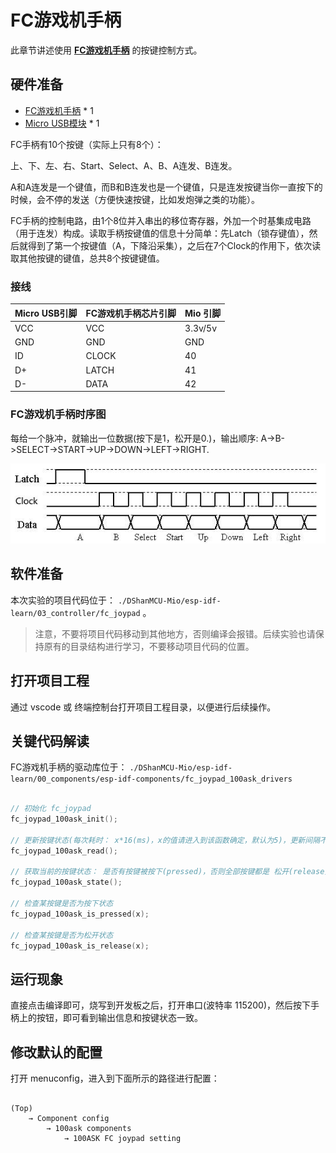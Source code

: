 
# FC游戏机手柄

此章节讲述使用 **[FC游戏机手柄](https://item.taobao.com/item.htm?id=683875901407)** 的按键控制方式。

## 硬件准备

- [FC游戏机手柄](https://item.taobao.com/item.htm?id=683875901407)    * 1
- [Micro USB模块](https://item.taobao.com/item.htm?id=683875901407)  * 1

FC手柄有10个按键（实际上只有8个）：

上、下、左、右、Start、Select、A、B、A连发、B连发。

A和A连发是一个键值，而B和B连发也是一个键值，只是连发按键当你一直按下的时候，会不停的发送（方便快速按键，比如发炮弹之类的功能）。

FC手柄的控制电路，由1个8位并入串出的移位寄存器，外加一个时基集成电路（用于连发）构成。读取手柄按键值的信息十分简单：先Latch（锁存键值），然后就得到了第一个按键值（A，下降沿采集），之后在7个Clock的作用下，依次读取其他按键的键值，总共8个按键键值。

### 接线

| Micro USB引脚 | FC游戏机手柄芯片引脚 | Mio 引脚 |
| :--- | :--- | :--- |
| VCC | VCC | 3.3v/5v|
| GND | GND | GND|
| ID | CLOCK | 40 |
| D+ | LATCH | 41 |
| D- | DATA | 42 |


### FC游戏机手柄时序图

每给一个脉冲，就输出一位数据(按下是1，松开是0.)，输出顺序:
A->B->SELECT->START->UP->DOWN->LEFT->RIGHT.

![DShanMCU-Mio_esp-idf_chapter5-1_images_001](_images/chapter5_images/DShanMCU-Mio_esp-idf_chapter5-1_images_001.jpg)


## 软件准备

本次实验的项目代码位于： `./DShanMCU-Mio/esp-idf-learn/03_controller/fc_joypad` 。

> 注意，不要将项目代码移动到其他地方，否则编译会报错。后续实验也请保持原有的目录结构进行学习，不要移动项目代码的位置。


## 打开项目工程

通过 vscode 或 终端控制台打开项目工程目录，以便进行后续操作。

## 关键代码解读

FC游戏机手柄的驱动库位于： `./DShanMCU-Mio/esp-idf-learn/00_components/esp-idf-components/fc_joypad_100ask_drivers`

```c

// 初始化 fc_joypad
fc_joypad_100ask_init();

// 更新按键状态(每次耗时： x*16(ms)，x的值请进入到该函数确定，默认为5)，更新间隔不可太长，因为会影响体验；也不可没有延时，因为会导致其他任务无法正常执行
fc_joypad_100ask_read();

// 获取当前的按键状态： 是否有按键被按下(pressed)，否则全部按键都是 松开(release) 状态
fc_joypad_100ask_state();

// 检查某按键是否为按下状态
fc_joypad_100ask_is_pressed(x);

// 检查某按键是否为松开状态
fc_joypad_100ask_is_release(x);

```

## 运行现象

直接点击编译即可，烧写到开发板之后，打开串口(波特率 115200)，然后按下手柄上的按钮，即可看到输出信息和按键状态一致。

## 修改默认的配置

打开 menuconfig，进入到下面所示的路径进行配置：

```shell

(Top) 
    → Component config 
        → 100ask components 
            → 100ASK FC joypad setting
```
